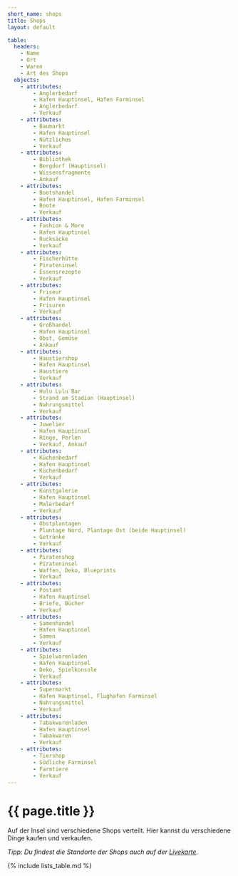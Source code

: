 ```yaml
---
short_name: shops
title: Shops
layout: default

table:
  headers:
    - Name
    - Ort
    - Waren
    - Art des Shops
  objects:
    - attributes:
        - Anglerbedarf
        - Hafen Hauptinsel, Hafen Farminsel
        - Anglerbedarf
        - Verkauf
    - attributes:
        - Baumarkt
        - Hafen Hauptinsel
        - Nützliches
        - Verkauf
    - attributes:
        - Bibliothek
        - Bergdorf (Hauptinsel)
        - Wissensfragmente
        - Ankauf
    - attributes:
        - Bootshandel
        - Hafen Hauptinsel, Hafen Farminsel
        - Boote
        - Verkauf
    - attributes:
        - Fashion & More
        - Hafen Hauptinsel
        - Rucksäcke
        - Verkauf
    - attributes:
        - Fischerhütte
        - Pirateninsel
        - Essensrezepte
        - Verkauf
    - attributes:
        - Friseur
        - Hafen Hauptinsel
        - Frisuren
        - Verkauf
    - attributes:
        - Großhandel
        - Hafen Hauptinsel
        - Obst, Gemüse
        - Ankauf
    - attributes:
        - Haustiershop
        - Hafen Hauptinsel
        - Haustiere
        - Verkauf
    - attributes:
        - Hulu Lulu Bar
        - Strand am Stadion (Hauptinsel)
        - Nahrungsmittel
        - Verkauf
    - attributes:
        - Juwelier
        - Hafen Hauptinsel
        - Ringe, Perlen
        - Verkauf, Ankauf
    - attributes:
        - Küchenbedarf
        - Hafen Hauptinsel
        - Küchenbedarf
        - Verkauf
    - attributes:
        - Kunstgalerie
        - Hafen Hauptinsel
        - Malerbedarf
        - Verkauf
    - attributes:
        - Obstplantagen
        - Plantage Nord, Plantage Ost (beide Hauptinsel)
        - Getränke
        - Verkauf
    - attributes:
        - Piratenshop
        - Pirateninsel
        - Waffen, Deko, Blueprints
        - Verkauf
    - attributes:
        - Postamt
        - Hafen Hauptinsel
        - Briefe, Bücher
        - Verkauf
    - attributes:
        - Samenhandel
        - Hafen Hauptinsel
        - Samen
        - Verkauf
    - attributes:
        - Spielwarenladen
        - Hafen Hauptinsel
        - Deko, Spielkonsole
        - Verkauf
    - attributes:
        - Supermarkt
        - Hafen Hauptinsel, Flughafen Farminsel
        - Nahrungsmittel
        - Verkauf
    - attributes:
        - Tabakwarenladen
        - Hafen Hauptinsel
        - Tabakwaren
        - Verkauf
    - attributes:
        - Tiershop
        - Südliche Farminsel
        - Farmtiere
        - Verkauf
---
```

# {{ page.title }}

Auf der Insel sind verschiedene Shops verteilt. Hier kannst du verschiedene Dinge
kaufen und verkaufen.

_Tipp: Du findest die Standorte der Shops auch auf der [Livekarte](/commands/karte)._

{% include lists_table.md %}
